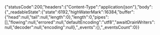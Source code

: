 {"statusCode":200,"headers":{"Content-Type":"application/json"},"body":{"_readableState":{"state":6192,"highWaterMark":16384,"buffer":{"head":null,"tail":null,"length":0},"length":0,"pipes":[],"flowing":null,"errored":null,"defaultEncoding":"utf8","awaitDrainWriters":null,"decoder":null,"encoding":null},"_events":{},"_eventsCount":0}}
